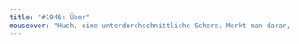 ```yaml
---
title: "#1946: Über"
mouseover: "Huch, eine unterdurchschnittliche Schere. Merkt man daran, dass sie nicht gerade schneidet."
---
```

